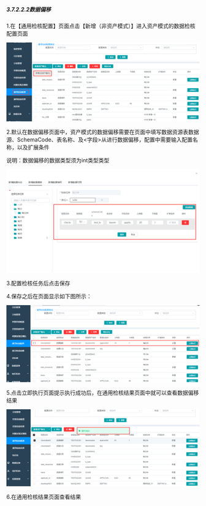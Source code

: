 ##### 3.7.2.2.2数据偏移

 1.在【通用检核配置】页面点击【新增（非资产模式）】进入资产模式的数据检核配置页面

![image-20210426110601605](3.6.2.2.2%E6%95%B0%E6%8D%AE%E5%81%8F%E7%A7%BB.assets/image-20210426110601605.png)

2.默认在数据偏移页面中，资产模式的数据偏移需要在页面中填写数据资源表数据源、SchemaCode、表名称、及<字段>从进行数据偏移，配置中需要输入配置名称，以及扩展条件

说明：数据偏移的数据类型须为int类型类型

![image-20210426112019778](3.6.2.2.2%E6%95%B0%E6%8D%AE%E5%81%8F%E7%A7%BB.assets/image-20210426112019778.png)

3.配置检核任务后点击保存

4.保存之后在页面显示如下图所示：

![image-20210426112137005](3.6.2.2.2%E6%95%B0%E6%8D%AE%E5%81%8F%E7%A7%BB.assets/image-20210426112137005.png)

5.点击立即执行页面提示执行成功后，在通用检核结果页面中就可以查看数据偏移结果

![image-20210426112243415](3.6.2.2.2%E6%95%B0%E6%8D%AE%E5%81%8F%E7%A7%BB.assets/image-20210426112243415.png)

6.在通用检核结果页面查看结果